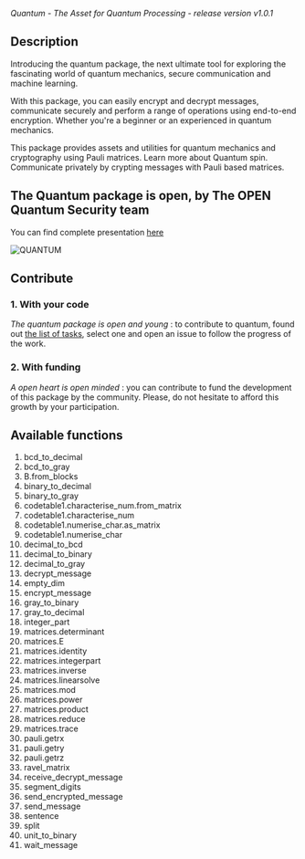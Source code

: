 *Quantum - The Asset for Quantum Processing - release version v1.0.1*
## Description
Introducing the quantum package, the next ultimate tool for exploring the fascinating world of quantum mechanics, secure communication and machine learning.

With this package, you can easily encrypt and decrypt messages, communicate securely and perform a range of operations using end-to-end encryption. Whether you're a beginner or an experienced in quantum mechanics.

This package provides assets and utilities for quantum mechanics and cryptography using Pauli matrices. Learn more about Quantum spin. Communicate privately by crypting messages with Pauli based matrices.

## The Quantum package is open, by The OPEN Quantum Security team

You can find complete presentation [here](https://www.canva.com/design/DAFTMre1ycA/oDwqTW46-kSHAku02JH6gQ/view?utm_content=DAFTMre1ycA&utm_campaign=designshare&utm_medium=link2&utm_source=sharebutton)

![QUANTUM](https://user-images.githubusercontent.com/86581549/222977801-f3eb482c-49f7-491e-8d8b-1e64b100e51c.png)

## Contribute
### 1. With your code
*The quantum package is open and young*  : to contribute to quantum, found out [the list of tasks](Tasks/), select one and open an issue to follow the progress of the work.
### 2. With funding
*A open heart is open minded* : you can contribute to fund the development of this package by the community. Please, do not hesitate to afford this growth by your participation.

## Available functions
01. bcd_to_decimal
02. bcd_to_gray
03. B.from_blocks
04. binary_to_decimal
05. binary_to_gray
06. codetable1.characterise_num.from_matrix
07. codetable1.characterise_num
08. codetable1.numerise_char.as_matrix
09. codetable1.numerise_char
10. decimal_to_bcd
11. decimal_to_binary
12. decimal_to_gray
13. decrypt_message
14. empty_dim
15. encrypt_message
16. gray_to_binary
17. gray_to_decimal
18. integer_part
19. matrices.determinant
20. matrices.E
21. matrices.identity
22. matrices.integerpart
23. matrices.inverse
24. matrices.linearsolve
25. matrices.mod
26. matrices.power
27. matrices.product
28. matrices.reduce
29. matrices.trace
30. pauli.getrx
31. pauli.getry
32. pauli.getrz
33. ravel_matrix
34. receive_decrypt_message
35. segment_digits
36. send_encrypted_message
37. send_message
38. sentence
39. split
40. unit_to_binary
41. wait_message
